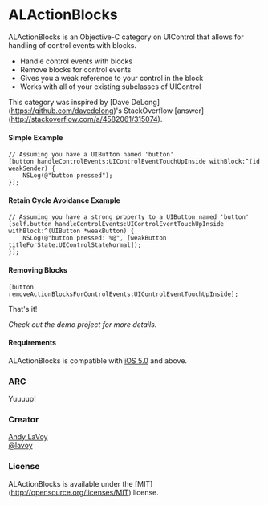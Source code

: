 # ALActionBlocks

ALActionBlocks is an Objective-C category on UIControl that allows for handling of control events with blocks.

- Handle control events with blocks
- Remove blocks for control events
- Gives you a weak reference to your control in the block
- Works with all of your existing subclasses of UIControl

This category was inspired by [Dave DeLong] (https://github.com/davedelong)'s StackOverflow [answer] (http://stackoverflow.com/a/4582061/315074).

#### Simple Example

```objc
// Assuming you have a UIButton named 'button'
[button handleControlEvents:UIControlEventTouchUpInside withBlock:^(id weakSender) {
    NSLog(@"button pressed");
}];
```

#### Retain Cycle Avoidance Example

```objc
// Assuming you have a strong property to a UIButton named 'button'
[self.button handleControlEvents:UIControlEventTouchUpInside withBlock:^(UIButton *weakButton) {
    NSLog(@"button pressed: %@", [weakButton titleForState:UIControlStateNormal]);
}];
```

#### Removing Blocks

```objc
[button removeActionBlocksForControlEvents:UIControlEventTouchUpInside];
```

That's it!


*Check out the demo project for more details.*


#### Requirements

ALActionBlocks is compatible with [iOS 5.0](http://developer.apple.com/library/ios/#releasenotes/General/WhatsNewIniOS/Articles/iOS5.html) and above.

### ARC

Yuuuup!

### Creator

[Andy LaVoy](http://github.com/lavoy)  
[@lavoy](https://twitter.com/lavoy)

### License

ALActionBlocks is available under the [MIT] (http://opensource.org/licenses/MIT) license.
